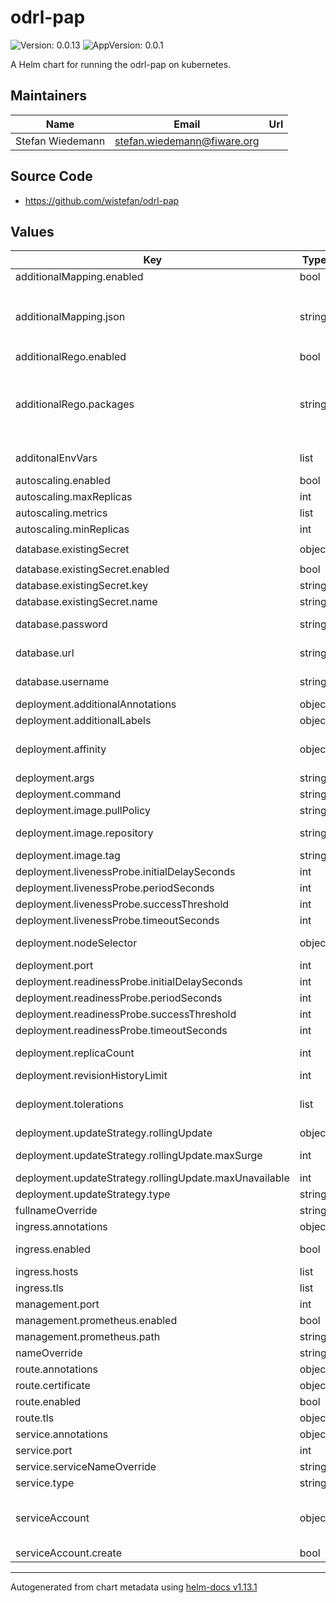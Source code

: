 # odrl-pap

![Version: 0.0.13](https://img.shields.io/badge/Version-0.0.13-informational?style=flat-square) ![AppVersion: 0.0.1](https://img.shields.io/badge/AppVersion-0.0.1-informational?style=flat-square)

A Helm chart for running the odrl-pap on kubernetes.

## Maintainers

| Name | Email | Url |
| ---- | ------ | --- |
| Stefan Wiedemann | <stefan.wiedemann@fiware.org> |  |

## Source Code

* <https://github.com/wistefan/odrl-pap>

## Values

| Key | Type | Default | Description |
|-----|------|---------|-------------|
| additionalMapping.enabled | bool | `false` | should an additional mapping.json be loaded |
| additionalMapping.json | string | `"{\n  \"action\": {\n    \"odrl\": {\n      \"use\" : {\n        \"regoPackage\": \"custom.action as custom_action\",\n        \"regoMethod\": \"custom_action.is_use(helper.http_part)\"\n      }\n    }\n  }\n}\n"` | mapping.json to merged with the defaults the example would overwrite the default odrl:use to be handled by a custom rego method provided with the additional rego  |
| additionalRego.enabled | bool | `false` | should additional packages be loaded |
| additionalRego.packages | string | `"custom/action.rego: |\n  package odrl.action\n\n  import rego.v1\n\n  ## odrl:use\n  # checks if the given request is a usage - in constrast to the default, this example would only consider modifications a \"use\"\n  is_use(request) if {\n      methods := [\"POST\", \"PUT\", \"PATCH\"]\n      request.method in methods\n  }\n"` |  |
| additonalEnvVars | list | `[]` | a list of additional env vars to be set, check the til docu for all available options |
| autoscaling.enabled | bool | `false` |  |
| autoscaling.maxReplicas | int | `10` | maximum number of running pods |
| autoscaling.metrics | list | `[]` | metrics to react on |
| autoscaling.minReplicas | int | `1` | minimum number of running pods |
| database.existingSecret | object | `{"enabled":false,"key":"password","name":"the-secret"}` | existing secret to retrieve the db password |
| database.existingSecret.enabled | bool | `false` | should an existing secret be used |
| database.existingSecret.key | string | `"password"` | key to retrieve the password from |
| database.existingSecret.name | string | `"the-secret"` | name of the secret |
| database.password | string | `"password"` | passowrd to connect the db - ignored if existing secret is configured |
| database.url | string | `"jdbc:postgresql://localhost:5432/pap"` | host of the database to be connected - will be ignored if persistence is disabled |
| database.username | string | `"user"` | username to conncet the db - ignored if existing secret is configured |
| deployment.additionalAnnotations | object | `{}` | additional annotations for the deployment, if required |
| deployment.additionalLabels | object | `{}` | additional labels for the deployment, if required |
| deployment.affinity | object | `{}` | affinity template ref: https://kubernetes.io/docs/concepts/configuration/assign-pod-node/#affinity-and-anti-affinity |
| deployment.args | string | `nil` | arguments to be set for the container |
| deployment.command | string | `nil` | command to be used for starting the container |
| deployment.image.pullPolicy | string | `"IfNotPresent"` | specification of the image pull policy |
| deployment.image.repository | string | `"quay.io/wi_stefan/odrl-pap"` | til image name ref: https://quay.io/repository/wistefan/odrl-pap |
| deployment.image.tag | string | `"0.0.1"` | tag of the image to be used |
| deployment.livenessProbe.initialDelaySeconds | int | `30` |  |
| deployment.livenessProbe.periodSeconds | int | `10` |  |
| deployment.livenessProbe.successThreshold | int | `1` |  |
| deployment.livenessProbe.timeoutSeconds | int | `30` |  |
| deployment.nodeSelector | object | `{}` | selector template ref: https://kubernetes.io/docs/user-guide/node-selection/ |
| deployment.port | int | `8080` | port that the pap container uses |
| deployment.readinessProbe.initialDelaySeconds | int | `31` |  |
| deployment.readinessProbe.periodSeconds | int | `10` |  |
| deployment.readinessProbe.successThreshold | int | `1` |  |
| deployment.readinessProbe.timeoutSeconds | int | `30` |  |
| deployment.replicaCount | int | `1` | initial number of target replications, can be different if autoscaling is enabled |
| deployment.revisionHistoryLimit | int | `3` | number of old replicas to be retained |
| deployment.tolerations | list | `[]` | tolerations template ref: ref: https://kubernetes.io/docs/concepts/configuration/taint-and-toleration/ |
| deployment.updateStrategy.rollingUpdate | object | `{"maxSurge":1,"maxUnavailable":0}` | new pods will be added gradually |
| deployment.updateStrategy.rollingUpdate.maxSurge | int | `1` | number of pods that can be created above the desired amount while updating |
| deployment.updateStrategy.rollingUpdate.maxUnavailable | int | `0` | number of pods that can be unavailable while updating |
| deployment.updateStrategy.type | string | `"RollingUpdate"` | type of the update |
| fullnameOverride | string | `""` | option to override the fullname config in the _helpers.tpl |
| ingress.annotations | object | `{}` | annotations to be added to the ingress |
| ingress.enabled | bool | `false` | should there be an ingress to connect til with the public internet |
| ingress.hosts | list | `[]` | all hosts to be provided |
| ingress.tls | list | `[]` | configure the ingress' tls |
| management.port | int | `9090` | port to be used for health and prometheus |
| management.prometheus.enabled | bool | `true` | should prometheus scrape be enabled |
| management.prometheus.path | string | `"/prometheus"` | path for prometheus scrape |
| nameOverride | string | `""` | option to override the name config in the _helpers.tpl |
| route.annotations | object | `{}` | annotations to be added to the route |
| route.certificate | object | `{}` |  |
| route.enabled | bool | `false` |  |
| route.tls | object | `{}` | tls configuration for the route |
| service.annotations | object | `{}` | additional annotations, if required |
| service.port | int | `8080` | port to be used by the service |
| service.serviceNameOverride | string | `""` | define the name of the service and avoid generating one |
| service.type | string | `"ClusterIP"` | service type |
| serviceAccount | object | `{"create":false}` | if a til specific service account should be used, it can be configured here ref: https://kubernetes.io/docs/tasks/configure-pod-container/configure-service-account/ |
| serviceAccount.create | bool | `false` | specifies if the account should be created |

----------------------------------------------
Autogenerated from chart metadata using [helm-docs v1.13.1](https://github.com/norwoodj/helm-docs/releases/v1.13.1)
